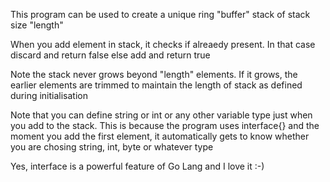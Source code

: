 This program can be used to create a unique ring "buffer" stack of stack size "length"

When you add element in stack, it checks if alreaedy present. In that case discard and return false else add and return true

Note the stack never grows beyond "length" elements. If it grows, the earlier elements are trimmed to maintain the length of stack as defined during initialisation


Note that you can define string or int or any other variable type just when you add to the stack. This is because the program uses interface{} and the moment you add the first element, it automatically gets to know whether you are chosing string, int, byte or whatever type


Yes, interface is a powerful feature of Go Lang and I love it :-) 
